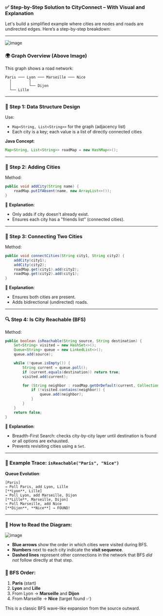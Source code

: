 ### ✅ Step-by-Step Solution to CityConnect – With Visual and Explanation

Let's build a simplified example where cities are nodes and roads are undirected edges. Here’s a step-by-step breakdown:

---

![image](https://github.com/user-attachments/assets/a3119116-c660-4005-a41a-eefe9d131c2b)


### 🌍 Graph Overview (Above Image)

This graph shows a road network:

```
Paris ─── Lyon ─── Marseille ─── Nice
  │        │
  │        └── Dijon
  └── Lille
```

---

### 🧱 Step 1: Data Structure Design

Use:

* `Map<String, List<String>>` for the graph (adjacency list)
* Each city is a key; each value is a list of directly connected cities

**Java Concept**:

```java
Map<String, List<String>> roadMap = new HashMap<>();
```

---

### 🧩 Step 2: Adding Cities

Method:

```java
public void addCity(String name) {
    roadMap.putIfAbsent(name, new ArrayList<>());
}
```

📘 **Explanation**:

* Only adds if city doesn't already exist.
* Ensures each city has a "friends list" (connected cities).

---

### 🔗 Step 3: Connecting Two Cities

Method:

```java
public void connectCities(String city1, String city2) {
    addCity(city1);
    addCity(city2);
    roadMap.get(city1).add(city2);
    roadMap.get(city2).add(city1);
}
```

📘 **Explanation**:

* Ensures both cities are present.
* Adds bidirectional (undirected) roads.

---

### 🔍 Step 4: Is City Reachable (BFS)

Method:

```java
public boolean isReachable(String source, String destination) {
    Set<String> visited = new HashSet<>();
    Queue<String> queue = new LinkedList<>();
    queue.add(source);

    while (!queue.isEmpty()) {
        String current = queue.poll();
        if (current.equals(destination)) return true;
        visited.add(current);

        for (String neighbor : roadMap.getOrDefault(current, Collections.emptyList())) {
            if (!visited.contains(neighbor)) {
                queue.add(neighbor);
            }
        }
    }
    return false;
}
```

📘 **Explanation**:

* Breadth-First Search: checks city-by-city layer until destination is found or all options are exhausted.
* Prevents revisiting cities using a `Set`.

---

### 📄 Example Trace: `isReachable("Paris", "Nice")`

**Queue Evolution**:

```
[Paris]
→ Poll Paris, add Lyon, Lille
[**Lyon**, Lille]
→ Poll Lyon, add Marseille, Dijon
[**Lille**, Marseille, Dijon]
→ Poll Marseille, add Nice
[**Dijon**, **Nice**] → FOUND!
```

---

### 🧠 How to Read the Diagram:

![image](https://github.com/user-attachments/assets/300ef353-df14-43fb-aea5-239cefcc2fde)


* **Blue arrows** show the order in which cities were visited during BFS.
* **Numbers** next to each city indicate the **visit sequence**.
* **Dashed lines** represent other connections in the network that BFS *did not* follow directly at that step.

### 🔄 BFS Order:

1. **Paris** (start)
2. **Lyon** and **Lille**
3. From Lyon → **Marseille** and **Dijon**
4. From Marseille → **Nice** (target found ✅)

This is a classic BFS wave-like expansion from the source outward.



